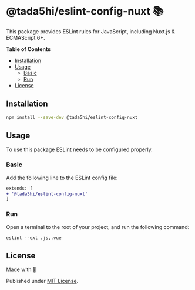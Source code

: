 # @tada5hi/eslint-config-nuxt 📚
This package provides ESLint rules for JavaScript, including Nuxt.js & ECMAScript 6+.

**Table of Contents**

- [Installation](#installation)
- [Usage](#usage)
    - [Basic](#basic)
    - [Run](#run)
- [License](#license)

## Installation

```bash
npm install --save-dev @tada5hi/eslint-config-nuxt
```

## Usage

To use this package ESLint needs to be configured properly.

### Basic

Add the following line to the ESLint config file:

```diff
extends: [
+ '@tada5hi/eslint-config-nuxt'
]
```

### Run

Open a terminal to the root of your project, and run the following command:

```shell
eslint --ext .js,.vue
```

## License

Made with 💚

Published under [MIT License](./LICENSE).
